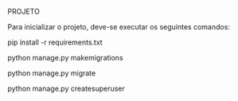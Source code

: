 PROJETO

Para inicializar o projeto, deve-se executar os seguintes comandos:

pip install -r requirements.txt

python manage.py makemigrations

python manage.py migrate

python manage.py createsuperuser
